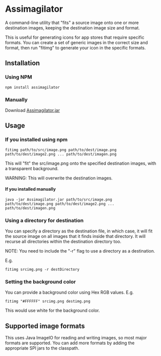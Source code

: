 # Assimagilator

A command-line utility that "fits" a source image onto one or more destination images, keeping the destination image size and format.

This is useful for generating icons for app stores that require specific formats.  You can create a set of generic images in the correct size and format, then run "fitimg" to generate your icon in the specific formats.

## Installation

### Using NPM

    npm install assimagilator
	
### Manually

Download  [Assimagilator.jar](bin/Assimagilator.jar)


## Usage

### If you installed using npm

    fitimg path/to/src/image.png path/to/dest/image.png path/to/dest/image2.png ... path/to/dest/imagen.png
	
This will "fit" the src/image.png onto the specified destination images, with a transparent background.  

WARNING: This will overwrite the destination images.

#### If you installed manually

    java -jar Assimagilator.jar path/to/src/image.png path/to/dest/image.png path/to/dest/image2.png ... path/to/dest/imagen.png
	
### Using a directory for destination

You can specify a directory as the destination file, in which case, it will fit the source image on all images that it finds inside that directory.  It will recurse all directories within the destination directory too.  

NOTE: You need to include the "-r" flag to use a directory as a destination.

E.g.

    fitimg srcimg.png -r destDirectory
	
### Setting the background color

You can provide a background color using Hex RGB values.  E.g.

    fitimg "#FFFFFF" srcimg.png destimg.png
	
This would use white for the background color.

## Supported image formats

This uses Java ImageIO for reading and writing images, so most major formats are supported.  You can add more formats by adding the appropriate SPI jars to the classpath.
	